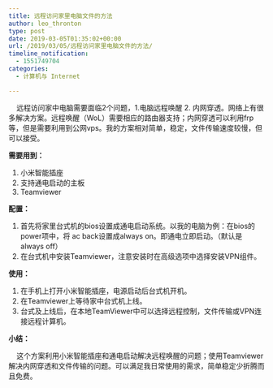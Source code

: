 ```yaml
---
title: 远程访问家里电脑文件的方法
author: leo_thronton
type: post
date: 2019-03-05T01:35:02+00:00
url: /2019/03/05/远程访问家里电脑文件的方法/
timeline_notification:
  - 1551749704
categories:
  - 计算机与 Internet

---
```

<p class="ql-long-11244817 ql-text-indent-1">
      远程访问家中电脑需要面临2个问题，1.电脑远程唤醒 2. 内网穿透。网络上有很多解决方案。远程唤醒（WoL）需要相应的路由器支持；内网穿透可以利用frp等，但是需要利用到公网vps。我的方案相对简单，稳定，文件传输速度较慢，但可以接受。
</p>

<div class="ql-long-11244817">
  <strong>需要用到：</strong>
</div>

<ol class="ql-long-11244817">
  <li class="ordered-item ql-long-11244817">
    小米智能插座
  </li>
  <li class="ordered-item ql-long-11244817">
    支持通电启动的主板
  </li>
  <li class="ordered-item ql-long-11244817">
    Teamviewer
  </li>
</ol>

<div class="ql-long-11244817">
  <strong>配置：</strong>
</div>

<ol class="ql-long-11244817">
  <li class="ordered-item ql-long-11244817">
    首先将家里台式机的bios设置成通电启动系统。以我的电脑为例：在bios的power项中，将 ac back设置成always on。即通电立即启动。（默认是always off）
  </li>
  <li class="ordered-item ql-long-11244817">
    在台式机中安装Teamviewer，注意安装时在高级选项中选择安装VPN组件。
  </li>
</ol>

<div class="ql-long-11244817">
  <strong>使用：</strong>
</div>

<ol class="ql-long-11244817">
  <li class="ordered-item ql-long-11244817">
    在手机上打开小米智能插座，电源启动后台式机开机。
  </li>
  <li class="ordered-item ql-long-11244817">
    在Teamviewer上等待家中台式机上线。
  </li>
  <li class="ordered-item ql-long-11244817">
    台式及上线后，在本地TeamViewer中可以选择远程控制，文件传输或VPN连接远程计算机。
  </li>
</ol>

<div class="ql-long-11244817">
  <strong>小结： </strong>
</div>

<div>
</div>

<p class="ql-long-11244817">
      这个方案利用小米智能插座和通电启动解决远程唤醒的问题；使用Teamviewer解决内网穿透和文件传输的问题。可以满足我日常使用的需求，简单稳定少折腾而且免费。
</p>

&nbsp;